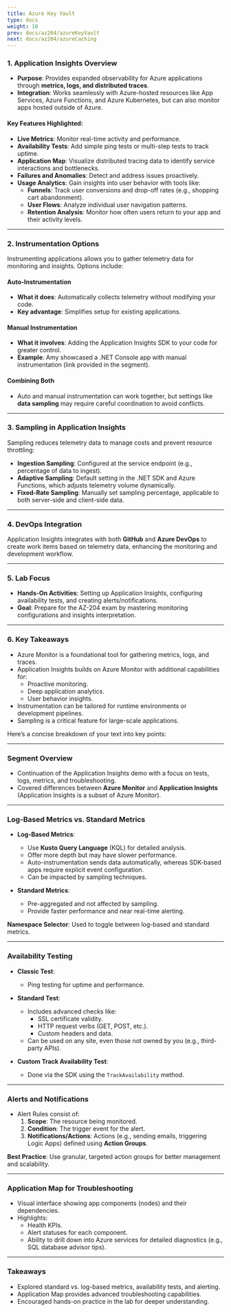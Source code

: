 ```yaml
---
title: Azure Key Vault
type: docs
weight: 10
prev: docs/az204/azureKeyVault
next: docs/az204/azureCaching
---
```


### **1. Application Insights Overview**  
- **Purpose**: Provides expanded observability for Azure applications through **metrics, logs, and distributed traces**.  
- **Integration**: Works seamlessly with Azure-hosted resources like App Services, Azure Functions, and Azure Kubernetes, but can also monitor apps hosted outside of Azure.  

#### Key Features Highlighted:
- **Live Metrics**: Monitor real-time activity and performance.  
- **Availability Tests**: Add simple ping tests or multi-step tests to track uptime.  
- **Application Map**: Visualize distributed tracing data to identify service interactions and bottlenecks.  
- **Failures and Anomalies**: Detect and address issues proactively.  
- **Usage Analytics**: Gain insights into user behavior with tools like:  
  - **Funnels**: Track user conversions and drop-off rates (e.g., shopping cart abandonment).  
  - **User Flows**: Analyze individual user navigation patterns.  
  - **Retention Analysis**: Monitor how often users return to your app and their activity levels.  

---

### **2. Instrumentation Options**  
Instrumenting applications allows you to gather telemetry data for monitoring and insights. Options include:  

#### **Auto-Instrumentation**  
- **What it does**: Automatically collects telemetry without modifying your code.  
- **Key advantage**: Simplifies setup for existing applications.  

#### **Manual Instrumentation**  
- **What it involves**: Adding the Application Insights SDK to your code for greater control.  
- **Example**: Amy showcased a .NET Console app with manual instrumentation (link provided in the segment).  

#### **Combining Both**  
- Auto and manual instrumentation can work together, but settings like **data sampling** may require careful coordination to avoid conflicts.

---

### **3. Sampling in Application Insights**  
Sampling reduces telemetry data to manage costs and prevent resource throttling:  
- **Ingestion Sampling**: Configured at the service endpoint (e.g., percentage of data to ingest).  
- **Adaptive Sampling**: Default setting in the .NET SDK and Azure Functions, which adjusts telemetry volume dynamically.  
- **Fixed-Rate Sampling**: Manually set sampling percentage, applicable to both server-side and client-side data.  

---

### **4. DevOps Integration**  
Application Insights integrates with both **GitHub** and **Azure DevOps** to create work items based on telemetry data, enhancing the monitoring and development workflow.  

---

### **5. Lab Focus**  
- **Hands-On Activities**: Setting up Application Insights, configuring availability tests, and creating alerts/notifications.  
- **Goal**: Prepare for the AZ-204 exam by mastering monitoring configurations and insights interpretation.

---

### **6. Key Takeaways**  
- Azure Monitor is a foundational tool for gathering metrics, logs, and traces.  
- Application Insights builds on Azure Monitor with additional capabilities for:  
  - Proactive monitoring.  
  - Deep application analytics.  
  - User behavior insights.  
- Instrumentation can be tailored for runtime environments or development pipelines.  
- Sampling is a critical feature for large-scale applications.  

Here’s a concise breakdown of your text into key points:

---

### **Segment Overview**  
- Continuation of the Application Insights demo with a focus on tests, logs, metrics, and troubleshooting.  
- Covered differences between **Azure Monitor** and **Application Insights** (Application Insights is a subset of Azure Monitor).  

---

### **Log-Based Metrics vs. Standard Metrics**  
- **Log-Based Metrics**:  
  - Use **Kusto Query Language** (KQL) for detailed analysis.  
  - Offer more depth but may have slower performance.  
  - Auto-instrumentation sends data automatically, whereas SDK-based apps require explicit event configuration.  
  - Can be impacted by sampling techniques.  

- **Standard Metrics**:  
  - Pre-aggregated and not affected by sampling.  
  - Provide faster performance and near real-time alerting.  

**Namespace Selector**: Used to toggle between log-based and standard metrics.  

---

### **Availability Testing**  
- **Classic Test**:  
  - Ping testing for uptime and performance.  

- **Standard Test**:  
  - Includes advanced checks like:  
    - SSL certificate validity.  
    - HTTP request verbs (GET, POST, etc.).  
    - Custom headers and data.  
  - Can be used on any site, even those not owned by you (e.g., third-party APIs).  

- **Custom Track Availability Test**:  
  - Done via the SDK using the `TrackAvailability` method.  

---

### **Alerts and Notifications**  
- Alert Rules consist of:  
  1. **Scope**: The resource being monitored.  
  2. **Condition**: The trigger event for the alert.  
  3. **Notifications/Actions**: Actions (e.g., sending emails, triggering Logic Apps) defined using **Action Groups**.  

**Best Practice**: Use granular, targeted action groups for better management and scalability.  

---

### **Application Map for Troubleshooting**  
- Visual interface showing app components (nodes) and their dependencies.  
- Highlights:  
  - Health KPIs.  
  - Alert statuses for each component.  
  - Ability to drill down into Azure services for detailed diagnostics (e.g., SQL database advisor tips).  

---

### **Takeaways**  
- Explored standard vs. log-based metrics, availability tests, and alerting.  
- Application Map provides advanced troubleshooting capabilities.  
- Encouraged hands-on practice in the lab for deeper understanding.  